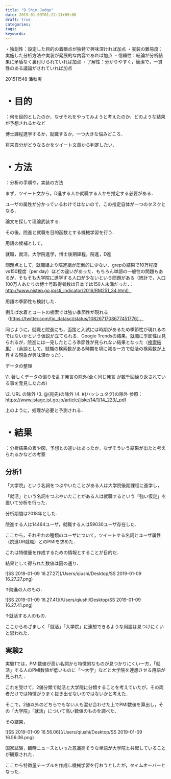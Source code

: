 ```yaml
---
title: "D Shin Judge"
date: 2019-01-09T01:22:11+09:00
draft: true
categories:
tags:
keywords:
---
```


・独創性：設定した目的の着眼点が独特で興味深ければ加点 
・実装の難易度：実施した分析方法や実装が発展的な内容であれば加点 
・信頼性：結論が分析結果に矛盾なく裏付けられていれば加点 
・了解性：分かりやすく，簡潔で，一貫性のある議論がされていれば加点 



201511548 潘秋実



# ・目的

：何を目的としたのか，なぜそれをやってみようと考えたのか，どのような結果が予想されるかなど 



博士課程進学するか，就職するか，一つ大きな悩みどころ．

将来自分がどうなるかをツイート文章から判定したい．



# ・方法

：分析の手順や，実装の方法 



まず，ツイート文から，D進する人か就職する人かを推定する必要がある．

ユーザの属性が分かっているわけではないので，この推定自体が一つのタスクとなる．

論文を探して理論武装する．



その後，院進と就職を目的函数とする機械学習を行う．





用語の候補として，

就職，就活，大学院進学，博士後期課程，院進，D進

問題点として，就職組より院進組が圧倒的に少ない．grepの結果で10万程度vs150程度（per day）ほどの違いがあった．もちろん単語の一般性の問題もあるが，そもそも大学院に進学する人口が少ないという問題がある（統計で，人口100万人あたりの博士号取得者数は日本では150人未満だった．：http://www.nistep.go.jp/sti_indicator/2016/RM251_34.html）



用語の季節性も検討した．

例えば水着とコートの検索では強い季節性が現れる（https://twitter.com/tjo_datasci/status/1082671708677451776）．

同じように，就職と院進にも，面接と入試には時期があるため季節性が現れるのではないかという仮説が立てられる．Google Trendsの結果，就職に季節性は見られるが，院進には一見したところ季節性が見られない結果となった（[検索結果](https://trends.google.co.jp/trends/explore?date=all&geo=JP&q=博士,就職,大学院,就活)）．（余談として，就職の検索数がある時期を境に減る一方で就活の検索数が上昇する現象が興味深かった）．



データの整理

\1. 著しくデータの偏りを乱す発言の除外(全く同じ発言 が数千回繰り返されている事を発見したため) 

\2. URL の除外
 \3. @(宛先)の除外
 \4. #(ハッシュタグ)の除外
 参照：https://www.jstage.jst.go.jp/article/jjske/14/1/14_223/_pdf

上のように，処理が必要と予測される．



# ・結果

：分析結果の表や図，予想との違いはあったか，なぜそういう結果が出たと考えられるかなどの考察 



## 分析1

「大学院」という名詞をつぶやいたことがある人は大学院後期課程に進学し，

「就活」という名詞をつぶやいたことがある人は就職するという「強い仮定」を置いて分析を行った．

分析期間は2018年とした．

院進する人は14464ユーザ，就職する人は59030ユーザ存在した．

ここから，それぞれの種類のユーザについて，ツイートする名詞とユーザ属性（院進OR就職）とのPMIを求めた．

これは特徴量を作成するための情報とすることが目的だ．

結果として得られた数値は図の通り．

![SS 2019-01-09 16.27.27](/Users/qiushi/Desktop/SS 2019-01-09 16.27.27.png)

↑院進の人のもの．

![SS 2019-01-09 16.27.41](/Users/qiushi/Desktop/SS 2019-01-09 16.27.41.png)

↑就活する人のもの．

ここからめざましく「就活」「大学院」に連想できるような用語は見つけにくいと思われた．

## 実験2

実験1では，PMI数値が高い名詞から特徴的なものが見つかりにくい一方，「就活」する人のPMI数値が低いものに「〜大学」などと大学院を連想させる用語が見られた．

これを受けて，2値分類で就活と大学院に分類することを考えていたが，その両者だけでは特徴がうまく抜き出せないのではないかと考えた．

そこで，2値以外のどちらでもない人も混ぜ合わせた上でPMI数値を算出し，その「大学院」「就活」について高い数値のものを調べた．

その結果，

![SS 2019-01-09 16.56.06](/Users/qiushi/Desktop/SS 2019-01-09 16.56.06.png)

国家試験，臨時ニュースといった意識高そうな単語が大学院と共起していることが観察された．



ここから特徴量テーブルを作成し機械学習を行おうとしたが，タイムオーバーとなった．